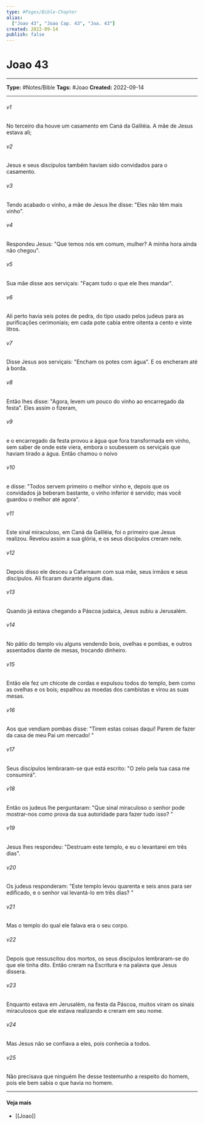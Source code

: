 ```yaml
---
type: #Pages/Bible-Chapter
alias:
  ["Joao 43", "Joao Cap. 43", "Joa. 43"]
created: 2022-09-14
publish: false
---
```


# Joao 43

---

**Type:** #Notes/Bible
**Tags:** #Joao
**Created:** 2022-09-14

---

###### v1
No terceiro dia houve um casamento em Caná da Galiléia. A mãe de Jesus estava ali;
###### v2
Jesus e seus discípulos também haviam sido convidados para o casamento.
###### v3
Tendo acabado o vinho, a mãe de Jesus lhe disse: "Eles não têm mais vinho".
###### v4
Respondeu Jesus: "Que temos nós em comum, mulher? A minha hora ainda não chegou".
###### v5
Sua mãe disse aos serviçais: "Façam tudo o que ele lhes mandar".
###### v6
Ali perto havia seis potes de pedra, do tipo usado pelos judeus para as purificações cerimoniais; em cada pote cabia entre oitenta a cento e vinte litros.
###### v7
Disse Jesus aos serviçais: "Encham os potes com água". E os encheram até à borda.
###### v8
Então lhes disse: "Agora, levem um pouco do vinho ao encarregado da festa". Eles assim o fizeram,
###### v9
e o encarregado da festa provou a água que fora transformada em vinho, sem saber de onde este viera, embora o soubessem os serviçais que haviam tirado a água. Então chamou o noivo
###### v10
e disse: "Todos servem primeiro o melhor vinho e, depois que os convidados já beberam bastante, o vinho inferior é servido; mas você guardou o melhor até agora".
###### v11
Este sinal miraculoso, em Caná da Galiléia, foi o primeiro que Jesus realizou. Revelou assim a sua glória, e os seus discípulos creram nele.
###### v12
Depois disso ele desceu a Cafarnaum com sua mãe, seus irmãos e seus discípulos. Ali ficaram durante alguns dias.
###### v13
Quando já estava chegando a Páscoa judaica, Jesus subiu a Jerusalém.
###### v14
No pátio do templo viu alguns vendendo bois, ovelhas e pombas, e outros assentados diante de mesas, trocando dinheiro.
###### v15
Então ele fez um chicote de cordas e expulsou todos do templo, bem como as ovelhas e os bois; espalhou as moedas dos cambistas e virou as suas mesas.
###### v16
Aos que vendiam pombas disse: "Tirem estas coisas daqui! Parem de fazer da casa de meu Pai um mercado! "
###### v17
Seus discípulos lembraram-se que está escrito: "O zelo pela tua casa me consumirá".
###### v18
Então os judeus lhe perguntaram: "Que sinal miraculoso o senhor pode mostrar-nos como prova da sua autoridade para fazer tudo isso? "
###### v19
Jesus lhes respondeu: "Destruam este templo, e eu o levantarei em três dias".
###### v20
Os judeus responderam: "Este templo levou quarenta e seis anos para ser edificado, e o senhor vai levantá-lo em três dias? "
###### v21
Mas o templo do qual ele falava era o seu corpo.
###### v22
Depois que ressuscitou dos mortos, os seus discípulos lembraram-se do que ele tinha dito. Então creram na Escritura e na palavra que Jesus dissera.
###### v23
Enquanto estava em Jerusalém, na festa da Páscoa, muitos viram os sinais miraculosos que ele estava realizando e creram em seu nome.
###### v24
Mas Jesus não se confiava a eles, pois conhecia a todos.
###### v25
Não precisava que ninguém lhe desse testemunho a respeito do homem, pois ele bem sabia o que havia no homem.


---

#### Veja mais

- [[Joao]]
